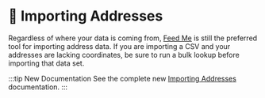 # 🔧 Importing Addresses

<update-message/>

Regardless of where your data is coming from, [Feed Me](https://plugins.craftcms.com/feed-me) is still the preferred tool for importing address data. If you are importing a CSV and your addresses are lacking coordinates, be sure to run a bulk lookup before importing that data set.

:::tip New Documentation
See the complete new [Importing Addresses](/guides/importing-addresses/) documentation.
:::
